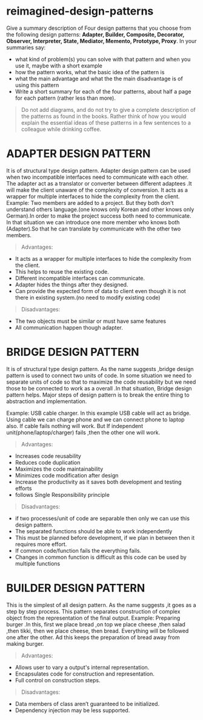 # reimagined-design-patterns

Give a summary description of Four design patterns that you choose from the following design patterns: **Adapter,  Builder, Composite, Decorator, Observer, Interpreter, State, Mediator, Memento, Prototype, Proxy**. In your summaries say:

- what kind of problem(s) you can solve with that pattern and when you use it, maybe with a short example
- how the pattern works, what the basic idea of the pattern is
- what the main advantage and what the the main disadvantage is of using this pattern
- Write a short summary for each of the four patterns, about half a page for each pattern (rather less than more). 

> Do not add diagrams, and do not try to give a complete description of the patterns as found in the books. Rather think of how you would explain the essential ideas of these patterns in a few sentences to a colleague while drinking coffee.

# ADAPTER DESIGN PATTERN
It is of structural type design pattern. Adapter design pattern can be used when two incompatible interfaces need to communicate with each other.  The adapter act as a translator or converter between different adaptees .It will make the client unaware of the complexity of conversion. It acts as a wrapper for multiple interfaces to hide the complexity from the client.
Example: Two members are added to a project. But they both don't understand others language.(one knows only Korean and other knows only German).In order to make the project success both need to communicate.
In that situation we can introduce one more member who knows both (Adapter).So that he can translate by communicate with the other two members.
> Advantages:
- It acts as a wrapper for multiple interfaces to hide the complexity from the client.
- This helps to reuse the existing code.
- Different incompatible interfaces can communicate.
- Adapter hides the things after they designed.
- Can provide the expected form of data to client even though it is not there in existing system.(no need to modify existing code)
> Disadvantages:
- The two objects must be similar or must have same features
- All communication happen though adapter.

# BRIDGE DESIGN PATTERN
It is of structural type design pattern. As the name suggests ,bridge design pattern is used to connect two units of code. In some situation we need to separate units of code so that to maximize the code reusability but we need those to be connected to work as a overall .In that situation, Bridge design pattern helps. Major steps of design pattern is to break the entire thing to abstraction and implementation.

Example: USB cable charger. In this example USB cable will act as bridge. Using cable we can charge phone and we can connect phone to laptop also. If cable fails nothing will work. But If independent unit(phone/laptop/charger) fails ,then the other one will work.
> Advantages:
- Increases code reusability
- Reduces code duplication
- Maximizes the code maintainability
- Minimizes code modification after design
- Increase the productivity as it saves both development and testing efforts 
- follows Single Responsibility principle

> Disadvantages:
- if two processes/unit of code are separable then only we can use this design pattern.
- The separated functions should be able to work independently
- This must be planned before development, if we plan in between then it requires more effort.
- If common code/function fails the everything fails.
- Changes in common function is difficult as this code can be used by multiple functions

# BUILDER DESIGN PATTERN
This is the simplest of all design pattern. As the name suggests ,it goes as a step by step process. This pattern separates construction of complex object from the representation of the final output.
Example: Preparing burger .In this, first we place bread ,on top we place cheese ,then salad ,then tikki, then we place cheese, then bread. Everything will be followed one after the other. Ad this keeps the preparation of bread away from making burger.

> Advantages:
- Allows user to vary a output's internal representation.
- Encapsulates code for construction and representation.
- Full control on construction steps.

> Disadvantages:
- Data members of class aren’t guaranteed to be initialized.
- Dependency injection may be less supported.

